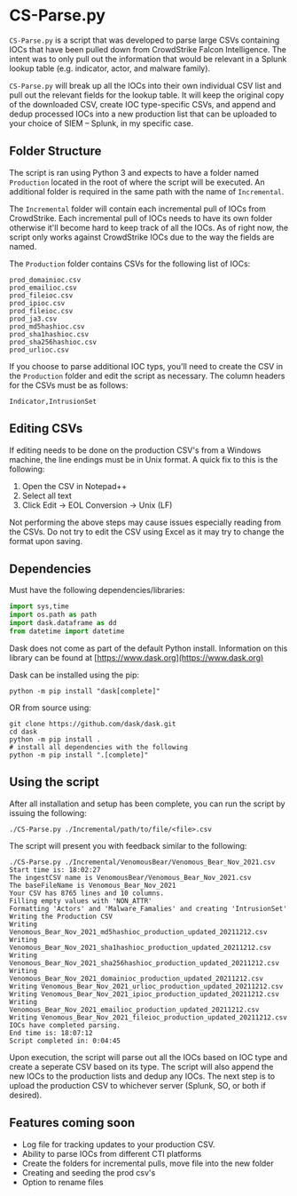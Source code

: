 # CS-Parse.py
`CS-Parse.py` is a script that was developed to parse large CSVs containing IOCs that have been pulled down from CrowdStrike Falcon Intelligence. The intent was to only pull out the information that would be relevant in a Splunk lookup table (e.g. indicator, actor, and malware family).

`CS-Parse.py` will break up all the IOCs into their own individual CSV list and pull out the relevant fields for the lookup table. It will keep the original copy of the downloaded CSV, create IOC type-specific CSVs, and append and dedup processed IOCs into a new production list that can be uploaded to your choice of SIEM &ndash; Splunk, in my specific case. 

## Folder Structure
The script is ran using Python 3 and expects to have a folder named `Production` located in the root of where the script will be executed. An additional folder is required in the same path with the name of `Incremental`.

The `Incremental` folder will contain each incremental pull of IOCs from CrowdStrike. Each incremental pull of IOCs needs to have its own folder otherwise it'll become hard to keep track of all the IOCs. As of right now, the script only works against CrowdStrike IOCs due to the way the fields are named. 

The `Production` folder contains CSVs for the following list of IOCs:

```Shell
prod_domainioc.csv
prod_emailioc.csv
prod_fileioc.csv
prod_ipioc.csv
prod_fileioc.csv
prod_ja3.csv
prod_md5hashioc.csv
prod_sha1hashioc.csv
prod_sha256hashioc.csv
prod_urlioc.csv
```

If you choose to parse additional IOC typs, you'll need to create the CSV in the `Production` folder and edit the script as necessary. The column headers for the CSVs must be as follows:

`Indicator,IntrusionSet`

## Editing CSVs
If editing needs to be done on the production CSV's from a Windows machine, the line endings must be in Unix format. A quick fix to this is the following: 

1. Open the CSV in Notepad++
2. Select all text
3. Click Edit -> EOL Conversion -> Unix (LF)

Not performing the above steps may cause issues especially reading from the CSVs. Do not try to edit the CSV using Excel as it may try to change the format upon saving.

## Dependencies
Must have the following dependencies/libraries:

```Python
import sys,time
import os.path as path
import dask.dataframe as dd
from datetime import datetime
```

Dask does not come as part of the default Python install. Information on this library can be found at [https://www.dask.org](https://www.dask.org)

Dask can be installed using the pip:
```Shell
python -m pip install "dask[complete]"
```

OR from source using:
```Shell
git clone https://github.com/dask/dask.git
cd dask
python -m pip install .
# install all dependencies with the following
python -m pip install ".[complete]"
```
## Using the script
After all installation and setup has been complete, you can run the script by issuing the following:

```Shell
./CS-Parse.py ./Incremental/path/to/file/<file>.csv
```

The script will present you with feedback similar to the following:

```Shell
./CS-Parse.py ./Incremental/VenomousBear/Venomous_Bear_Nov_2021.csv  
Start time is: 18:02:27
The ingestCSV name is VenomousBear/Venomous_Bear_Nov_2021.csv
The baseFileName is Venomous_Bear_Nov_2021
Your CSV has 8765 lines and 10 columns.
Filling empty values with 'NON_ATTR'
Formatting 'Actors' and 'Malware_Famalies' and creating 'IntrusionSet'
Writing the Production CSV
Writing Venomous_Bear_Nov_2021_md5hashioc_production_updated_20211212.csv
Writing Venomous_Bear_Nov_2021_sha1hashioc_production_updated_20211212.csv
Writing Venomous_Bear_Nov_2021_sha256hashioc_production_updated_20211212.csv
Writing Venomous_Bear_Nov_2021_domainioc_production_updated_20211212.csv
Writing Venomous_Bear_Nov_2021_urlioc_production_updated_20211212.csv
Writing Venomous_Bear_Nov_2021_ipioc_production_updated_20211212.csv
Writing Venomous_Bear_Nov_2021_emailioc_production_updated_20211212.csv
Writing Venomous_Bear_Nov_2021_fileioc_production_updated_20211212.csv
IOCs have completed parsing.
End time is: 18:07:12
Script completed in: 0:04:45
```

Upon execution, the script will parse out all the IOCs based on IOC type and create a seperate CSV based on its type. The script will also append the new IOCs to the production lists and dedup any IOCs. The next step is to upload the production CSV to whichever server (Splunk, SO, or both if desired).

## Features coming soon
- Log file for tracking updates to your production CSV. 
- Ability to parse IOCs from different CTI platforms
- Create the folders for incremental pulls, move file into the new folder
- Creating and seeding the prod csv's
- Option to rename files